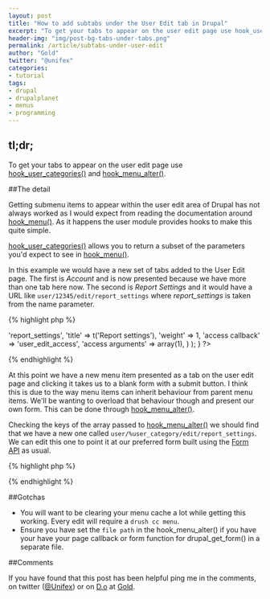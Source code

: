 ```yaml
---
layout: post
title: "How to add subtabs under the User Edit tab in Drupal"
excerpt: "To get your tabs to appear on the user edit page use hook_user_categories() and hook_menu_alter()"
header-img: "img/post-bg-tabs-under-tabs.png"
permalink: /article/subtabs-under-user-edit
author: "Gold"
twitter: "@unifex"
categories:
- tutorial
tags:
- drupal
- drupalplanet
- menus
- programming
---
```


## tl;dr;

To get your tabs to appear on the user edit page use [hook_user_categories()] and [hook_menu_alter()].

##The detail

Getting submenu items to appear within the user edit area of Drupal has not always worked as I would expect from reading the documentation around [hook_menu()]. As it happens the user module provides hooks to make this quite simple.

[hook_user_categories()] allows you to return a subset of the parameters you'd expect to see in [hook_menu()].

In this example we would have a new set of tabs added to the User Edit page.  The first is *Account* and is now presented because we have more than one tab here now.  The second is *Report Settings* and it would have a URL like `user/12345/edit/report_settings` where *report_settings* is taken from the name parameter.

{% highlight php %}
<?php
/**
 * Implements hook_user_categories().
 */
function my_module_user_categories() {
  return array(
    array(
      'name' => 'report_settings',
      'title' => t('Report settings'),
      'weight' => 1,
      'access callback' => 'user_edit_access',
      'access arguments' => array(1),
    )
  );
}
?>
{% endhighlight %}

At this point we have a new menu item presented as a tab on the user edit page and clicking it takes us to a blank form with a submit button. I think this is due to the way menu items can inherit behaviour from parent menu items. We'll be wanting to overload that behaviour though and present our own form.  This can be done through [hook_menu_alter()].

Checking the keys of the array passed to [hook_menu_alter()] we should find that we have a new one called `user/%user_category/edit/report_settings`. We can edit this one to point it at our preferred form built using the [Form API] as usual.

{% highlight php %}
<?php
/**
 * Implements hook_menu_alter().
 */
function my_module_menu_alter(&$callbacks) {
  $callbacks['user/%user_category/edit/report_settings']['page arguments'] = array('my_module_user_report_settings', 1);
  // We need to set the file path as it defaults to the user module.
  $callbacks['user/%user_category/edit/report_settings']['file path'] = drupal_get_path('module', 'my_module');
  $callbacks['user/%user_category/edit/report_settings']['file'] = 'my_module.user.inc';
}
?>
{% endhighlight %}

##Gotchas

* You will want to be clearing your menu cache a lot while getting this working. Every edit will require a `drush cc menu`.
* Ensure you have set the `file path` in the hook_menu_alter() if you have your have your page callback or form function for drupal_get_form() in a separate file.

##Comments

If you have found that this post has been helpful ping me in the comments, on twitter ([@Unifex]) or on [D.o] at [Gold].

[D.o]:http://drupal.org
[Gold]:http://drupal.org/u/Gold
[@unifex]:http://twitter.com/unifex
[hook_user_categories()]:https://api.drupal.org/api/drupal/modules%21user%21user.api.php/function/hook_user_categories/7
[hook_menu_alter()]:https://api.drupal.org/api/drupal/modules%21system%21system.api.php/function/hook_menu_alter/7
[hook_menu()]:https://api.drupal.org/api/drupal/modules%21system%21system.api.php/function/hook_menu/7
[Form API]:https://api.drupal.org/api/drupal/includes%21form.inc/group/form_api/7
